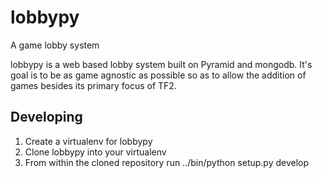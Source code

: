 lobbypy
=======

A game lobby system

lobbypy is a web based lobby system built on Pyramid and mongodb.  It's goal is to 
be as game agnostic as possible so as to allow the addition of games besides its primary focus of TF2.

Developing
----------

1. Create a virtualenv for lobbypy
2. Clone lobbypy into your virtualenv
3. From within the cloned repository run ../bin/python setup.py develop
